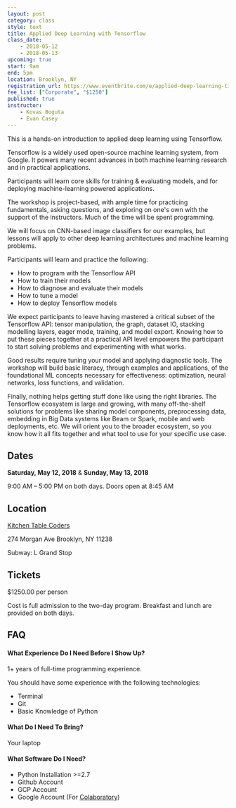 ```yaml
---
layout: post
category: class
style: text
title: Applied Deep Learning with Tensorflow
class_date:
    - 2018-05-12
    - 2018-05-13
upcoming: true
start: 9am
end: 5pm
location: Brooklyn, NY
registration_url: https://www.eventbrite.com/e/applied-deep-learning-tickets-42720051825
fee_list: ["Corporate", "$1250"]
published: true
instructor:
    - Kovas Boguta
    - Evan Casey
---
```




This is a hands-on introduction to applied deep learning using Tensorflow.

Tensorflow is a widely used open-source machine learning system, from Google.
It powers many recent advances in both machine learning research and in
practical applications.

Participants will learn core skills for training & evaluating models, and for
deploying machine-learning powered applications.

The workshop is project-based, with ample time for practicing fundamentals,
asking  questions, and exploring on one's own with the support of the
instructors. Much of the time will be spent programming.

We will focus on CNN-based image classifiers for our examples, but lessons
will apply to other deep learning architectures and machine learning problems.

Participants will learn and practice the following:
- How to program with the Tensorflow API
- How to train their models
- How to diagnose and evaluate their models
- How to tune a model
- How to deploy Tensorflow models

We expect participants to leave having mastered a critical subset of
the Tensorflow API: tensor manipulation, the graph, dataset IO, stacking
modelling layers, eager mode, training, and model export. Knowing how to put
these pieces together at a practical API level empowers the participant to
start solving problems and experimenting with what works.

Good results require tuning your model and applying diagnostic tools. The
workshop will build basic literacy, through examples and applications, of the
foundational ML concepts necessary for effectiveness: optimization, neural
networks, loss functions, and validation.

Finally, nothing helps getting stuff done like using the right libraries. The
Tensorflow ecosystem is large and growing, with many off-the-shelf solutions
for problems like sharing model components, preprocessing data, embedding in
Big Data systems like Beam or Spark, mobile and web deployments, etc. We will
orient you to the broader ecosystem, so you know how it all fits
together and what tool to use for your specific use case.

## Dates

**Saturday, May 12, 2018** &amp; **Sunday, May 13, 2018**

9:00 AM – 5:00 PM on both days. Doors open at 8:45 AM

## Location

[Kitchen Table Coders](http://kitchentablecoders.com/)

274 Morgan Ave
Brooklyn, NY 11238

Subway: L Grand Stop

## Tickets

$1250.00 per person

Cost is full admission to the two-day program. Breakfast and lunch are provided
on both days.

## FAQ

#### What Experience Do I Need Before I Show Up?

1+ years of full-time programming experience.

You should have some experience with the following technologies:

- Terminal
- Git
- Basic Knowledge of Python

#### What Do I Need To Bring?

Your laptop

#### What Software Do I Need?

- Python Installation >=2.7
- Github Account
- GCP Account
- Google Account (For [Colaboratory](https://colab.research.google.com/notebooks/welcome.ipynb#recent=true))
